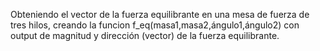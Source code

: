 Obteniendo el vector de la fuerza equilibrante en una mesa de fuerza de tres hilos, creando la funcion f_eq(masa1,masa2,ángulo1,ángulo2) con output de magnitud y dirección (vector) de la fuerza equilibrante.
